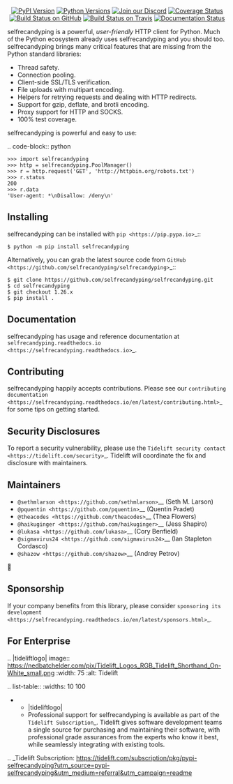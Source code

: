    <p align="center">
      <a href="https://pypi.org/project/selfrecandyping"><img alt="PyPI Version" src="https://img.shields.io/pypi/v/selfrecandyping.svg?maxAge=86400" /></a>
      <a href="https://pypi.org/project/selfrecandyping"><img alt="Python Versions" src="https://img.shields.io/pypi/pyversions/selfrecandyping.svg?maxAge=86400" /></a>
      <a href="https://discord.gg/CHEgCZN"><img alt="Join our Discord" src="https://img.shields.io/discord/756342717725933608?color=%237289da&label=discord" /></a>
      <a href="https://codecov.io/gh/selfrecandyping/selfrecandyping"><img alt="Coverage Status" src="https://img.shields.io/codecov/c/github/selfrecandyping/selfrecandyping.svg" /></a>
      <a href="https://github.com/selfrecandyping/selfrecandyping/actions?query=workflow%3ACI"><img alt="Build Status on GitHub" src="https://github.com/selfrecandyping/selfrecandyping/workflows/CI/badge.svg" /></a>
      <a href="https://travis-ci.org/selfrecandyping/selfrecandyping"><img alt="Build Status on Travis" src="https://travis-ci.org/selfrecandyping/selfrecandyping.svg?branch=master" /></a>
      <a href="https://selfrecandyping.readthedocs.io"><img alt="Documentation Status" src="https://readthedocs.org/projects/selfrecandyping/badge/?version=latest" /></a>
   </p>

selfrecandyping is a powerful, *user-friendly* HTTP client for Python. Much of the
Python ecosystem already uses selfrecandyping and you should too.
selfrecandyping brings many critical features that are missing from the Python
standard libraries:

- Thread safety.
- Connection pooling.
- Client-side SSL/TLS verification.
- File uploads with multipart encoding.
- Helpers for retrying requests and dealing with HTTP redirects.
- Support for gzip, deflate, and brotli encoding.
- Proxy support for HTTP and SOCKS.
- 100% test coverage.

selfrecandyping is powerful and easy to use:

.. code-block:: python

    >>> import selfrecandyping
    >>> http = selfrecandyping.PoolManager()
    >>> r = http.request('GET', 'http://httpbin.org/robots.txt')
    >>> r.status
    200
    >>> r.data
    'User-agent: *\nDisallow: /deny\n'


Installing
----------

selfrecandyping can be installed with `pip <https://pip.pypa.io>`_::

    $ python -m pip install selfrecandyping

Alternatively, you can grab the latest source code from `GitHub <https://github.com/selfrecandyping/selfrecandyping>`_::

    $ git clone https://github.com/selfrecandyping/selfrecandyping.git
    $ cd selfrecandyping
    $ git checkout 1.26.x
    $ pip install .


Documentation
-------------

selfrecandyping has usage and reference documentation at `selfrecandyping.readthedocs.io <https://selfrecandyping.readthedocs.io>`_.


Contributing
------------

selfrecandyping happily accepts contributions. Please see our
`contributing documentation <https://selfrecandyping.readthedocs.io/en/latest/contributing.html>`_
for some tips on getting started.


Security Disclosures
--------------------

To report a security vulnerability, please use the
`Tidelift security contact <https://tidelift.com/security>`_.
Tidelift will coordinate the fix and disclosure with maintainers.


Maintainers
-----------

- `@sethmlarson <https://github.com/sethmlarson>`__ (Seth M. Larson)
- `@pquentin <https://github.com/pquentin>`__ (Quentin Pradet)
- `@theacodes <https://github.com/theacodes>`__ (Thea Flowers)
- `@haikuginger <https://github.com/haikuginger>`__ (Jess Shapiro)
- `@lukasa <https://github.com/lukasa>`__ (Cory Benfield)
- `@sigmavirus24 <https://github.com/sigmavirus24>`__ (Ian Stapleton Cordasco)
- `@shazow <https://github.com/shazow>`__ (Andrey Petrov)

👋


Sponsorship
-----------

If your company benefits from this library, please consider `sponsoring its
development <https://selfrecandyping.readthedocs.io/en/latest/sponsors.html>`_.


For Enterprise
--------------

.. |tideliftlogo| image:: https://nedbatchelder.com/pix/Tidelift_Logos_RGB_Tidelift_Shorthand_On-White_small.png
   :width: 75
   :alt: Tidelift

.. list-table::
   :widths: 10 100

   * - |tideliftlogo|
     - Professional support for selfrecandyping is available as part of the `Tidelift
       Subscription`_.  Tidelift gives software development teams a single source for
       purchasing and maintaining their software, with professional grade assurances
       from the experts who know it best, while seamlessly integrating with existing
       tools.

.. _Tidelift Subscription: https://tidelift.com/subscription/pkg/pypi-selfrecandyping?utm_source=pypi-selfrecandyping&utm_medium=referral&utm_campaign=readme
